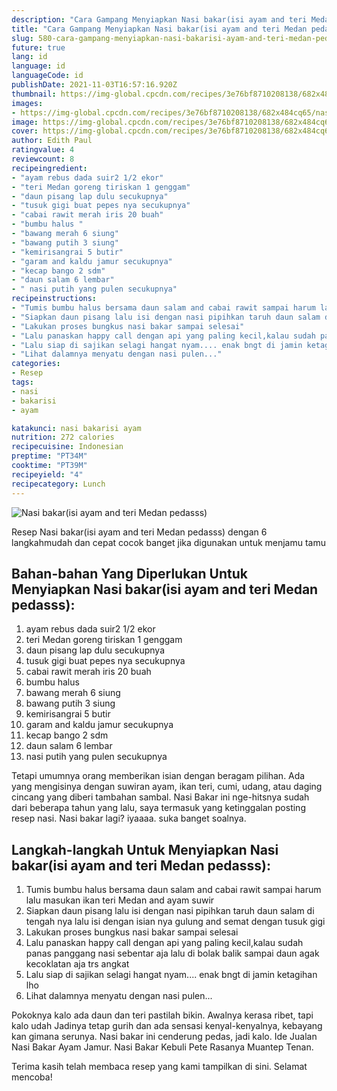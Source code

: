 ```yaml
---
description: "Cara Gampang Menyiapkan Nasi bakar(isi ayam and teri Medan pedasss), Menggugah Selera"
title: "Cara Gampang Menyiapkan Nasi bakar(isi ayam and teri Medan pedasss), Menggugah Selera"
slug: 580-cara-gampang-menyiapkan-nasi-bakarisi-ayam-and-teri-medan-pedasss-menggugah-selera
future: true
lang: id
language: id
languageCode: id
publishDate: 2021-11-03T16:57:16.920Z 
thumbnail: https://img-global.cpcdn.com/recipes/3e76bf8710208138/682x484cq65/nasi-bakarisi-ayam-and-teri-medan-pedasss-foto-resep-utama.png
images:
- https://img-global.cpcdn.com/recipes/3e76bf8710208138/682x484cq65/nasi-bakarisi-ayam-and-teri-medan-pedasss-foto-resep-utama.png
image: https://img-global.cpcdn.com/recipes/3e76bf8710208138/682x484cq65/nasi-bakarisi-ayam-and-teri-medan-pedasss-foto-resep-utama.png
cover: https://img-global.cpcdn.com/recipes/3e76bf8710208138/682x484cq65/nasi-bakarisi-ayam-and-teri-medan-pedasss-foto-resep-utama.png
author: Edith Paul
ratingvalue: 4
reviewcount: 8
recipeingredient:
- "ayam rebus dada suir2 1/2 ekor"
- "teri Medan goreng tiriskan 1 genggam"
- "daun pisang lap dulu secukupnya"
- "tusuk gigi buat pepes nya secukupnya"
- "cabai rawit merah iris 20 buah"
- "bumbu halus "
- "bawang merah 6 siung"
- "bawang putih 3 siung"
- "kemirisangrai 5 butir"
- "garam and kaldu jamur secukupnya"
- "kecap bango 2 sdm"
- "daun salam 6 lembar"
- " nasi putih yang pulen secukupnya"
recipeinstructions:
- "Tumis bumbu halus bersama daun salam and cabai rawit sampai harum lalu masukan ikan teri Medan and ayam suwir"
- "Siapkan daun pisang lalu isi dengan nasi pipihkan taruh daun salam di tengah nya lalu isi dengan isian nya gulung and semat dengan tusuk gigi"
- "Lakukan proses bungkus nasi bakar sampai selesai"
- "Lalu panaskan happy call dengan api yang paling kecil,kalau sudah panas panggang nasi sebentar aja lalu di bolak balik sampai daun agak kecoklatan aja trs angkat"
- "Lalu siap di sajikan selagi hangat nyam.... enak bngt di jamin ketagihan lho"
- "Lihat dalamnya menyatu dengan nasi pulen..."
categories:
- Resep
tags:
- nasi
- bakarisi
- ayam

katakunci: nasi bakarisi ayam 
nutrition: 272 calories
recipecuisine: Indonesian
preptime: "PT34M"
cooktime: "PT39M"
recipeyield: "4"
recipecategory: Lunch
---
```



![Nasi bakar(isi ayam and teri Medan pedasss)](https://img-global.cpcdn.com/recipes/3e76bf8710208138/682x484cq65/nasi-bakarisi-ayam-and-teri-medan-pedasss-foto-resep-utama.png)

Resep Nasi bakar(isi ayam and teri Medan pedasss)    dengan 6 langkahmudah dan cepat cocok banget jika digunakan untuk menjamu tamu

<!--inarticleads1-->

## Bahan-bahan Yang Diperlukan Untuk Menyiapkan Nasi bakar(isi ayam and teri Medan pedasss):

1. ayam rebus dada suir2 1/2 ekor
1. teri Medan goreng tiriskan 1 genggam
1. daun pisang lap dulu secukupnya
1. tusuk gigi buat pepes nya secukupnya
1. cabai rawit merah iris 20 buah
1. bumbu halus 
1. bawang merah 6 siung
1. bawang putih 3 siung
1. kemirisangrai 5 butir
1. garam and kaldu jamur secukupnya
1. kecap bango 2 sdm
1. daun salam 6 lembar
1.  nasi putih yang pulen secukupnya

Tetapi umumnya orang memberikan isian dengan beragam pilihan. Ada yang mengisinya dengan suwiran ayam, ikan teri, cumi, udang, atau daging cincang yang diberi tambahan sambal. Nasi Bakar ini nge-hitsnya sudah dari beberapa tahun yang lalu, saya termasuk yang ketinggalan posting resep nasi. Nasi bakar lagi? iyaaaa. suka banget soalnya. 

<!--inarticleads2-->

## Langkah-langkah Untuk Menyiapkan Nasi bakar(isi ayam and teri Medan pedasss):

1. Tumis bumbu halus bersama daun salam and cabai rawit sampai harum lalu masukan ikan teri Medan and ayam suwir
1. Siapkan daun pisang lalu isi dengan nasi pipihkan taruh daun salam di tengah nya lalu isi dengan isian nya gulung and semat dengan tusuk gigi
1. Lakukan proses bungkus nasi bakar sampai selesai
1. Lalu panaskan happy call dengan api yang paling kecil,kalau sudah panas panggang nasi sebentar aja lalu di bolak balik sampai daun agak kecoklatan aja trs angkat
1. Lalu siap di sajikan selagi hangat nyam.... enak bngt di jamin ketagihan lho
1. Lihat dalamnya menyatu dengan nasi pulen...


Pokoknya kalo ada daun dan teri pastilah bikin. Awalnya kerasa ribet, tapi kalo udah Jadinya tetap gurih dan ada sensasi kenyal-kenyalnya, kebayang kan gimana serunya. Nasi bakar ini cenderung pedas, jadi kalo. Ide Jualan Nasi Bakar Ayam Jamur. Nasi Bakar Kebuli Pete Rasanya Muantep Tenan. 

Terima kasih telah membaca resep yang kami tampilkan di sini. Selamat mencoba!
